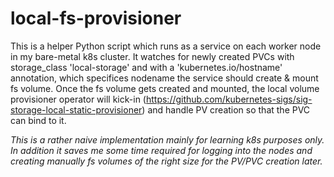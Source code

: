 # local-fs-provisioner

This is a helper Python script which runs as a service on each worker node in my bare-metal k8s cluster. It watches for newly created PVCs with storage_class 'local-storage' and with a 'kubernetes.io/hostname' annotation, which specifices nodename the service should create & mount fs volume. Once the fs volume gets created and mounted, the local volume provisioner operator will kick-in (https://github.com/kubernetes-sigs/sig-storage-local-static-provisioner) and handle PV creation so that the PVC can bind to it. 

*This is a rather naive implementation mainly for learning k8s purposes only. In addition it saves me some time required for logging into the nodes and creating manually fs volumes of the right size for the PV/PVC creation later.*
